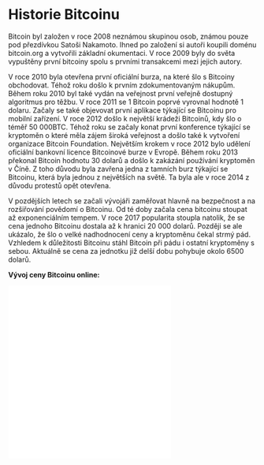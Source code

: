 # Historie Bitcoinu

Bitcoin byl založen v roce 2008 neznámou skupinou osob, známou pouze pod přezdívkou Satoši Nakamoto. Ihned po založení si autoři koupili doménu bitcoin.org a vytvořili základní okumentaci. V roce 2009 byly do světa vypuštěny první bitcoiny spolu s prvními transakcemi mezi jejich autory. 

V roce 2010 byla otevřena první oficiální burza, na které šlo s Bitcoiny obchodovat. Téhož roku došlo k prvním zdokumentovaným nákupům. Během roku 2010 byl také vydán na veřejnost první veřejně dostupný algoritmus pro těžbu. V roce 2011 se 1 Bitcoin poprvé vyrovnal hodnotě 1 dolaru. Začaly se také objevovat první aplikace týkající se Bitcoinu pro mobilní zařízení. V roce 2012 došlo k největší krádeži Bitcoinů, kdy šlo o téměř 50 000BTC. Téhož roku se začaly konat první konference týkající se kryptoměn o které měla zájem široká veřejnost a došlo také k vytvoření organizace Bitcoin Foundation. Největším krokem v roce 2012 bylo udělení oficiální bankovní licence Bitcoinové burze v Evropě. Během roku 2013 překonal Bitcoin hodnotu 30 dolarů a došlo k zakázání používání kryptoměn v Číně. Z toho důvodu byla zavřena jedna z tamních burz týkající se Bitcoinu, která byla jednou z největších na světě. Ta byla ale v roce 2014 z důvodu protestů opět otevřena.

V pozdějších letech se začali vývojáři zaměřovat hlavně na bezpečnost a na rozšiřování povědomí o Bitcoinu. Od té doby začala cena bitcoinu stoupat až exponenciálním tempem. V roce 2017 popularita stoupla natolik, že se cena jednoho Bitcoinu dostala až k hranici 20 000 dolarů. Později se ale ukázalo, že šlo o velké nadhodnocení ceny a kryptoměnu čekal strmý pád. Vzhledem k důležitosti Bitcoinu stáhl Bitcoin při pádu i ostatní kryptoměny s sebou. Aktuálně se cena za jednotku již delší dobu pohybuje okolo 6500 dolarů.

**Vývoj ceny Bitcoinu online:**

<iframe src="//test.skaramart.in" width="330" height="350" frameBorder="0"></iframe>